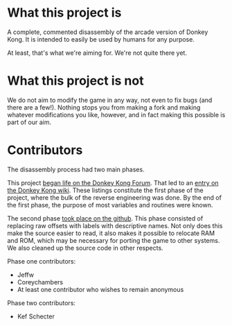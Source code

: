 # What this project is
A complete, commented disassembly of the arcade version of Donkey Kong. It is intended to easily be used by humans for any purpose.

At least, that's what we're aiming for. We're not quite there yet.


# What this project is not
We do not aim to modify the game in any way, not even to fix bugs (and there are a few!). Nothing stops you from making a fork and making whatever modifications you like, however, and in fact making this possible is part of our aim.


# Contributors
The disassembly process had two main phases.

This project [began life on the Donkey Kong Forum](http://donkeykongforum.com/index.php?topic=383.0). That led to an [entry on the Donkey Kong wiki](http://wiki.donkeykonggenius.com/Donkey_Kong_Code). These listings constitute the first phase of the project, where the bulk of the reverse engineering was done. By the end of the first phase, the purpose of most variables and routines were known.

The second phase [took place on the github](http://www.github.com/furrykef/dkdasm). This phase consisted of replacing raw offsets with labels with descriptive names. Not only does this make the source easier to read, it also makes it possible to relocate RAM and ROM, which may be necessary for porting the game to other systems. We also cleaned up the source code in other respects.

Phase one contributors:
* Jeffw
* Coreychambers
* At least one contributor who wishes to remain anonymous

Phase two contributors:
* Kef Schecter
